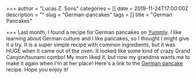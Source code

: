 +++
author = "Lucas Z. Sons"
categories = []
date = 2019-11-24T17:00:00Z
description = ""
slug = "German-pancakes"
tags = []
title = "German Pancakes"

+++
Last month, I found a recipe for German pancakes on [Yummly](https://www.yummly.com "Yummly"). I like learning about German culture and I like pancakes, so I thought I might give it a try. It is a super simple recipe with common ingredients, but it was HUGE when it came out of the oven. It looked like some kind of crazy Grand Canyon/tsunami combo! My mom liked it, but now my grandma wants me to make it again when I'm at her place! Here's a link to the [German pancake](https://tastesbetterfromscratch.com/german-pancakes-2/?utm_campaign=yummly&utm_medium=yummly&utm_source=yummly "German pancakes") recipe. Hope you enjoy it!